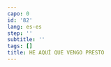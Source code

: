 ```yaml
---
capo: 0
id: '82'
lang: es-es
step: ''
subtitle: ''
tags: []
title: HE AQUÍ QUE VENGO PRESTO
---
```


